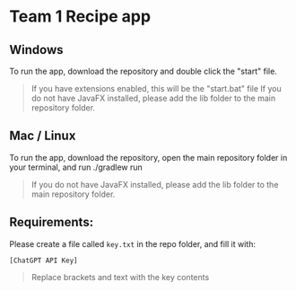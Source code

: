 # Team 1 Recipe app

## Windows
To run the app, download the repository and double click the "start" file.
 > If you have extensions enabled, this will be the "start.bat" file
>If you do not have JavaFX installed, please add the lib folder to the main repository folder.

## Mac / Linux
To run the app, download the repository, open the main repository folder in your terminal, and run ./gradlew run
>If you do not have JavaFX installed, please add the lib folder to the main repository folder.

## Requirements:

 Please create a file called `key.txt` in the repo folder, and fill it with:
 ```
 [ChatGPT API Key]
 ```
 > Replace brackets and text with the key contents
